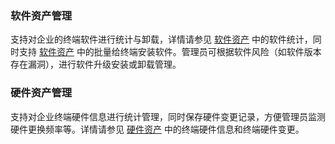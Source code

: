 ### 软件资产管理
支持对企业的终端软件进行统计与卸载，详情请参见 [软件资产](https://cloud.tencent.com/document/product/1009/40165) 中的软件统计，同时支持 [软件资产](https://cloud.tencent.com/document/product/1009/40165) 中的批量给终端安装软件。管理员可根据软件风险（如软件版本存在漏洞），进行软件升级安装或卸载管理。
### 硬件资产管理
支持对企业终端硬件信息进行统计管理，同时保存硬件变更记录，方便管理员监测硬件更换频率等。详情请参见 [硬件资产](https://cloud.tencent.com/document/product/1009/40166)  中的终端硬件信息和终端硬件变更。
